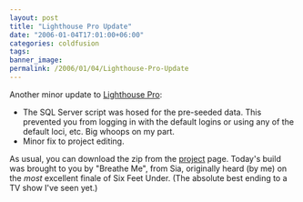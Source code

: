 ```yaml
---
layout: post
title: "Lighthouse Pro Update"
date: "2006-01-04T17:01:00+06:00"
categories: coldfusion 
tags: 
banner_image: 
permalink: /2006/01/04/Lighthouse-Pro-Update
---
```


Another minor update to <a href="http://ray.camdenfamily.com/projects/lhp">Lighthouse Pro</a>:

<ul>
<li>The SQL Server script was hosed for the pre-seeded data. This prevented you from logging in with the default logins or using any of the default loci, etc. Big whoops on my part.
<li>Minor fix to project editing.
</ul>

As usual, you can download the zip from the <a href="http://ray.camdenfamily.com/projects/lhp">project</a> page. Today's build was brought to you by "Breathe Me", from Sia, originally heard (by me) on the <i>most</i> excellent finale of Six Feet Under. (The absolute best ending to a TV show I've seen yet.)